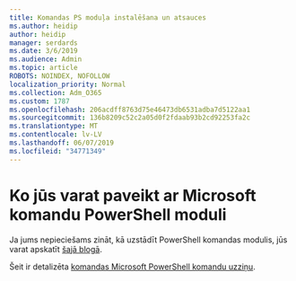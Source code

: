 ```yaml
---
title: Komandas PS moduļa instalēšana un atsauces
ms.author: heidip
author: heidip
manager: serdards
ms.date: 3/6/2019
ms.audience: Admin
ms.topic: article
ROBOTS: NOINDEX, NOFOLLOW
localization_priority: Normal
ms.collection: Adm_O365
ms.custom: 1787
ms.openlocfilehash: 206acdff8763d75e46473db6531adba7d5122aa1
ms.sourcegitcommit: 136b8209c52c2a05d0f2fdaab93b2cd92253fa2c
ms.translationtype: MT
ms.contentlocale: lv-LV
ms.lasthandoff: 06/07/2019
ms.locfileid: "34771349"
---
```

# <a name="what-you-can-accomplish-with-microsoft-teams-powershell-module"></a>Ko jūs varat paveikt ar Microsoft komandu PowerShell moduli

Ja jums nepieciešams zināt, kā uzstādīt PowerShell komandas modulis, jūs varat apskatīt [šajā blogā](https://blogs.technet.microsoft.com/skypehybridguy/2017/11/07/microsoft-teams-powershell-support/).

Šeit ir detalizēta [komandas Microsoft PowerShell komandu uzziņu](https://docs.microsoft.com/powershell/module/teams/?view=teams-ps).
